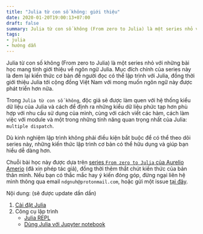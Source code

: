 ```yaml
---
title: "Julia từ con số không: giới thiệu"
date: 2020-01-20T19:00:13+07:00
draft: false
summary: Julia từ con số không (From zero to Julia) là một series nhỏ với những bài học mang tính giới thiệu về ngôn ngữ Julia. Mục đích chính của series này là đem lại kiến thức cơ bản để người đọc có thể lập trình với Julia.
tags:
- julia
- hướng dẫn
---
```


Julia từ con số không (From zero to Julia) là một series nhỏ với những bài học mang tính giới thiệu về ngôn ngữ Julia. Mục đích chính của series này là đem lại kiến thức cơ bản để người đọc có thể lập trình với Julia, đồng thời giới thiệu Julia tới cộng đồng Việt Nam với mong muốn ngôn ngữ này được phát triển hơn nữa.

Trong `Julia từ con số không`, độc giả sẽ được làm quen với hệ thống kiểu dữ liệu của Julia và cách để định ra những kiểu dữ liệu phức tạp hơn phù hợp với nhu cầu sử dụng của mình, cùng với cách viết các hàm, cách làm việc với module và một trong những tính năng quan trọng nhất của Julia: `multiple dispatch`.

Dù kinh nghiệm lập trình không phải điều kiện bắt buộc để có thể theo dõi series này, những kiến thức lập trình cơ bản có thể hữu dụng và giúp bạn hiểu dễ dàng hơn.

Chuỗi bài học này được dựa trên [series `From zero to Julia` của Aurelio Amerio](https://techytok.com/from-zero-to-julia/) (đã xin phép tác giả), đồng thời thêm thắt chút kiến thức của bản thân mình. Nếu bạn có thắc mắc hay ý kiến đóng góp, đừng ngại liên hệ mình thông qua email `ndgnuh@protonmail.com`, hoặc gửi một issue [tại đây](https://github.com/ndgnuh/ndgnuh.github.io/issues).

Nội dung: (sẽ được update dần dần)

1. [Cài đặt Julia](../from-zero-to-julia/cai-dat-julia)
2. Công cụ lập trình
    - [Julia REPL](../from-zero-to-julia/julia-repl)
    - [Dùng Julia với Jupyter notebook](../from-zero-to-julia/julia-jupyter-notebook)
